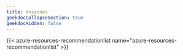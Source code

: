 ```yaml
---
title: dnszones
geekdocCollapseSection: true
geekdocHidden: false
---
```


{{< azure-resources-recommendationlist name="azure-resources-recommendationlist" >}}
